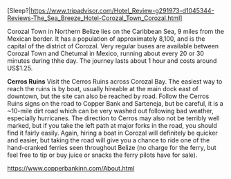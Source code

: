 [Sleep?|https://www.tripadvisor.com/Hotel_Review-g291973-d1045344-Reviews-The_Sea_Breeze_Hotel-Corozal_Town_Corozal.html]

Corozal Town in Northern Belize lies on the Caribbean Sea, 9 miles from the Mexican border. It has a population of approximately 8,100, and is the capital of the district of Corozal.
Very regular buses are available between Corozal Town and Chetumal in Mexico, running about every 20 or 30 minutes during thhe day. The journey lasts about 1 hour and costs around US$1.25.

**Cerros Ruins**
Visit the Cerros Ruins across Corozal Bay. The easiest way to reach the ruins is by boat, usually hireable at the main dock east of downtown, but the site can also be reached by road. Follow the Cerros Ruins signs on the road to Copper Bank and Sarteneja, but be careful, it is a ~10-mile dirt road which can be very washed out following bad weather, especially hurricanes. The direction to Cerros may also not be terribly well marked, but if you take the left path at major forks in the road, you should find it fairly easily. Again, hiring a boat in Corozal will definitely be quicker and easier, but taking the road will give you a chance to ride one of the hand-cranked ferries seen throughout Belize (no charge for the ferry, but feel free to tip or buy juice or snacks the ferry pilots have for sale).

https://www.copperbankinn.com/About.html

